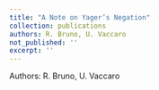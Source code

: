 ```yaml
---
title: "A Note on Yager’s Negation"
collection: publications
authors: R. Bruno, U. Vaccaro
not_published: ''
excerpt: ''
---
```

Authors: R. Bruno, U. Vaccaro

